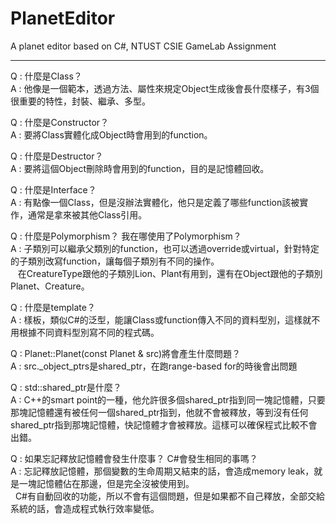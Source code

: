 # PlanetEditor
A planet editor based on C#, NTUST CSIE GameLab Assignment
***
Q : 什麼是Class？<br/>
A : 他像是一個範本，透過方法、屬性來規定Object生成後會長什麼樣子，有3個很重要的特性，封裝、繼承、多型。

Q : 什麼是Constructor？<br/>
A : 要將Class實體化成Object時會用到的function。

Q : 什麼是Destructor？<br/>
A : 要將這個Object刪除時會用到的function，目的是記憶體回收。

Q : 什麼是Interface？<br/>
A : 有點像一個Class，但是沒辦法實體化，他只是定義了哪些function該被實作，通常是拿來被其他Class引用。

Q : 什麼是Polymorphism？ 我在哪使用了Polymorphism？<br/>
A : 子類別可以繼承父類別的function，也可以透過override或virtual，針對特定的子類別改寫function，讓每個子類別有不同的操作。<br/>
    在CreatureType跟他的子類別Lion、Plant有用到，還有在Object跟他的子類別Planet、Creature。
    
Q : 什麼是template？<br/>
A : 樣板，類似C#的泛型，能讓Class或function傳入不同的資料型別，這樣就不用根據不同資料型別寫不同的程式碼。

Q : Planet::Planet(const Planet & src)將會產生什麼問題？<br/>
A : src.\_object_ptrs是shared_ptr，在跑range-based for的時後會出問題

Q : std::shared_ptr是什麼？<br/>
A : C++的smart point的一種，他允許很多個shared_ptr指到同一塊記憶體，只要那塊記憶體還有被任何一個shared_ptr指到，他就不會被釋放，等到沒有任何shared_ptr指到那塊記憶體，快記憶體才會被釋放。這樣可以確保程式比較不會出錯。

Q : 如果忘記釋放記憶體會發生什麼事？ C#會發生相同的事嗎？<br/>
A : 忘記釋放記憶體，那個變數的生命周期又結束的話，會造成memory leak，就是一塊記憶體佔在那邊，但是完全沒被使用到。<br/>
    C#有自動回收的功能，所以不會有這個問題，但是如果都不自己釋放，全部交給系統的話，會造成程式執行效率變低。
